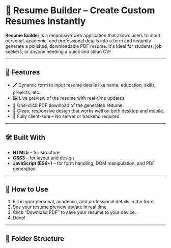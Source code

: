 # 📝 Resume Builder – Create Custom Resumes Instantly

**Resume Builder** is a responsive web application that allows users to input personal, academic, and professional details into a form and instantly generate a polished, downloadable PDF resume. It's ideal for students, job seekers, or anyone needing a quick and clean CV!

---

## 🌟 Features

- 🖊️ Dynamic form to input resume details like name, education, skills, projects, etc.
- 🖼️ Live preview of the resume with real-time updates.
- 📄 One-click PDF download of the generated resume.
- 🎨 Clean, responsive design that works well on both desktop and mobile.
- 🧠 Fully client-side – No server or backend required.

---

## 🛠️ Built With

- **HTML5** – for structure
- **CSS3** – for layout and design
- **JavaScript (ES6+)** – for form handling, DOM manipulation, and PDF generation

---



## 🧪 How to Use

1. Fill in your personal, academic, and professional details in the form.
2. See your resume preview update in real time.
3. Click “Download PDF” to save your resume to your device.
4. Done!

---

## 📂 Folder Structure

